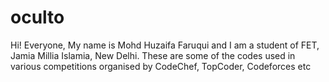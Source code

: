 # oculto

Hi! Everyone, My name is Mohd Huzaifa Faruqui and I am a student of FET, Jamia Millia Islamia, New Delhi.
These are some of the codes used in various competitions organised by CodeChef, TopCoder, Codeforces etc

